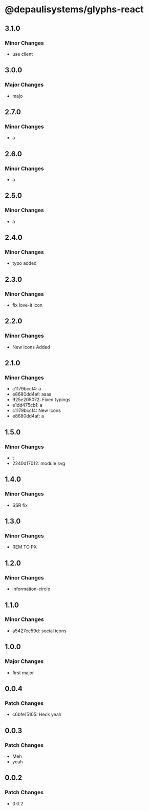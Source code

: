 # @depaulisystems/glyphs-react

## 3.1.0

### Minor Changes

- use client

## 3.0.0

### Major Changes

- majo

## 2.7.0

### Minor Changes

- a

## 2.6.0

### Minor Changes

- a

## 2.5.0

### Minor Changes

- a

## 2.4.0

### Minor Changes

- typo added

## 2.3.0

### Minor Changes

- fix love-it icon

## 2.2.0

### Minor Changes

- New Icons Added

## 2.1.0

### Minor Changes

- c1179bccf4: a
- e8680dd4af: aaaa
- 925e205072: Fixed typings
- e1dd475cb1: a
- c1179bccf4: New Icons
- e8680dd4af: a

## 1.5.0

### Minor Changes

- t
- 2240d17012: module svg

## 1.4.0

### Minor Changes

- SSR fix

## 1.3.0

### Minor Changes

- REM TO PX

## 1.2.0

### Minor Changes

- information-circle

## 1.1.0

### Minor Changes

- a5427cc59d: social icons

## 1.0.0

### Major Changes

- first major

## 0.0.4

### Patch Changes

- c6bfe15105: Heck yeah

## 0.0.3

### Patch Changes

- Meh
- yeah

## 0.0.2

### Patch Changes

- 0.0.2
